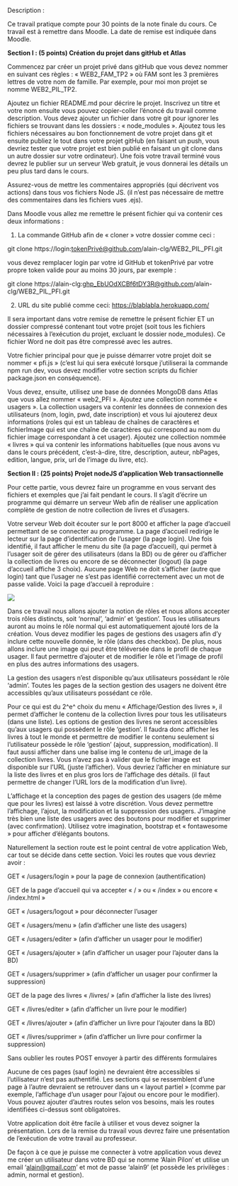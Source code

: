 
Description :

Ce travail pratique compte pour 30 points de
la note finale du cours. Ce travail est à remettre dans Moodle. La date de
remise est indiquée dans Moodle.

**Section I : (5 points) Création du projet dans gitHub et
Atlas**

Commencez
par créer un projet privé dans gitHub que vous devez nommer en suivant ces
règles : « WEB2_FAM_TP2 » où FAM sont les 3 premières lettres de
votre nom de famille. Par exemple, pour moi mon projet se nomme WEB2_PIL_TP2.

Ajoutez
un fichier README.md pour décrire le projet. Inscrivez un titre et votre nom
ensuite vous pouvez copier-coller l’énoncé du travail comme description. Vous
devez ajouter un fichier dans votre git pour ignorer les fichiers se trouvant dans
les dossiers : « node_modules ». Ajoutez tous les fichiers nécessaires
au bon fonctionnement de votre projet dans git et ensuite publiez le tout dans
votre projet gitHub (en faisant un push, vous devriez tester que votre projet
est bien publié en faisant un git clone dans un autre dossier sur votre
ordinateur). Une fois votre travail terminé vous devrez le publier sur un
serveur Web gratuit, je vous donnerai les détails un peu plus tard dans le
cours.

Assurez-vous
de mettre les commentaires appropriés (qui décrivent vos actions) dans tous vos
fichiers Node JS. (il n’est pas nécessaire de mettre des commentaires dans les
fichiers vues .ejs).

Dans
Moodle vous allez me remettre le présent fichier qui va contenir ces deux informations :

1. La
   commande GitHub afin de « cloner » votre dossier comme
   ceci :

git
clone https://login:tokenPrivé@github.com/alain-clg/WEB2_PIL_PFI.git

vous devez remplacer login par votre id GitHub et tokenPrivé par votre propre
token valide pour au moins 30 jours, par exemple :

git clone https://alain-clg:ghp_EbUOdXCBf6tDY3R@github.com/alain-clg/WEB2_PIL_PFI.git

2. URL
   du site publié comme ceci: https://blablabla.herokuapp.com/

Il
sera important dans votre remise de remettre le présent fichier ET un dossier compressé contenant
tout votre projet (soit tous les fichiers nécessaires à l’exécution du projet, excluant
le dossier node_modules). Ce fichier Word ne doit pas être compressé avec les
autres.

Votre
fichier principal pour que je puisse démarrer votre projet doit se nommer « pfi.js »
(c’est lui qui sera exécuté lorsque j’utiliserai la commande npm run dev, vous
devez modifier votre section scripts du fichier package.json en conséquence).

Vous
devez, ensuite, utilisez une base de données MongoDB dans Atlas que vous allez
nommer « web2_PFI ». Ajoutez une collection nommée
« usagers ». La collection usagers va contenir les données de
connexion des utilisateurs (nom, login, pwd, date inscription) et vous lui
ajouterez deux informations (roles qui est un tableau de chaînes de caractères
et fichierImage qui est une chaîne de caractères qui correspond au nom du
fichier image correspondant à cet usager). Ajoutez une collection nommée
« livres » qui va contenir les informations habituelles (que nous
avons vu dans le cours précédent, c’est-à-dire, titre, description, auteur,
nbPages, edition, langue, prix, url de l’image du livre, etc).

**Section II : (25 points) Projet nodeJS d’application
Web transactionnelle**

Pour cette partie, vous devrez faire un
programme en vous servant des fichiers et exemples que j’ai fait pendant le
cours. Il s’agit d’écrire un programme qui démarre un serveur Web afin de
réaliser une application complète de gestion de notre collection de livres et d’usagers.

Votre serveur Web doit écouter sur le port 8000 et afficher la page
d’accueil permettant de se connecter au programme. La page d’accueil redirige
le lecteur sur la page d’identification de l’usager (la page login). Une fois
identifié, il faut afficher le menu du site (la page d’accueil), qui permet à
l’usager soit de gérer des utilisateurs (dans la BD) ou de gérer ou d’afficher la
collection de livres ou encore de se déconnecter (logout) (la page d’accueil
affiche 3 choix). Aucune page Web ne doit s’afficher (autre que login) tant que
l’usager ne s’est pas identifié correctement avec un mot de passe valide. Voici
la page d’accueil à reproduire :

![](file:///C:/Users/vesti/AppData/Local/Temp/msohtmlclip1/01/clip_image002.jpg)

Dans ce travail nous allons ajouter la notion
de rôles et nous allons accepter trois rôles distincts, soit ‘normal’, ‘admin’
et ‘gestion’. Tous les utilisateurs auront au moins le rôle normal qui est
automatiquement ajouté lors de la création. Vous devez modifier les pages de
gestions des usagers afin d’y inclure cette nouvelle donnée, le rôle (dans des checkbox).
De plus, nous allons inclure une image qui peut être téléversée dans le profil
de chaque usager. Il faut permettre d’ajouter et de modifier le rôle et l’image
de profil en plus des autres informations des usagers.

La gestion des usagers n’est disponible
qu’aux utilisateurs possédant le rôle ‘admin’. Toutes les pages de la section
gestion des usagers ne doivent être accessibles qu’aux utilisateurs possédant
ce rôle.

Pour ce qui est du 2^e^ choix du
menu « Affichage/Gestion des livres », il permet d’afficher le
contenu de la collection livres pour tous les utilisateurs (dans une liste).
Les options de gestion des livres ne seront accessibles qu’aux usagers qui
possèdent le rôle ‘gestion’. Il faudra donc afficher les livres à tout le monde
et permettre de modifier le contenu seulement si l’utilisateur possède le rôle ‘gestion’
(ajout, suppression, modification). Il faut aussi afficher dans une balise img
le contenu de url_image de la collection livres. Vous n’avez pas à valider que
le fichier image est disponible sur l’URL (juste l’afficher). Vous devriez l’afficher
en miniature sur la liste des livres et en plus gros lors de l’affichage des
détails. (il faut permettre de changer l’URL lors de la modification d’un
livre).

L’affichage et la conception des pages de
gestion des usagers (de même que pour les livres) est laissé à votre
discrétion. Vous devez permettre l’affichage, l’ajout, la modification et la
suppression des usagers. J’imagine très bien une liste des usagers avec des
boutons pour modifier et supprimer (avec confirmation). Utilisez votre imagination,
bootstrap et « fontawesome » pour afficher d’élégants boutons.

Naturellement la section route est le point
central de votre application Web, car tout se décide dans cette section. Voici
les routes que vous devriez avoir :

GET « /usagers/login »
pour la page de connexion (authentification)

GET de
la page d’accueil qui va accepter « / » ou « /index » ou
encore « /index.html »

GET « /usagers/logout »
pour déconnecter l’usager

GET « /usagers/menu »
(afin d’afficher une liste des usagers)

GET
« /usagers/editer » (afin d’afficher un usager pour le modifier)

GET
« /usagers/ajouter » (afin d’afficher un usager pour l’ajouter dans
la BD)

GET
« /usagers/supprimer » (afin d’afficher un usager pour confirmer la
suppression)

GET de
la page des livres « /livres/ » (afin d’afficher la liste des livres)

GET
« /livres/editer » (afin d’afficher un livre pour le modifier)

GET
« /livres/ajouter » (afin d’afficher un livre pour l’ajouter dans la
BD)

GET
« /livres/supprimer » (afin d’afficher un livre pour confirmer la
suppression)

Sans
oublier les routes POST envoyer à partir des différents formulaires

Aucune de ces pages (sauf login) ne devraient
être accessibles si l’utilisateur n’est pas authentifié. Les sections qui se
ressemblent d’une page à l’autre devraient se retrouver dans un « layout partiel »
(comme par exemple, l’affichage d’un usager pour l’ajout ou encore pour le
modifier). Vous pouvez ajouter d’autres routes selon vos besoins, mais les
routes identifiées ci-dessus sont obligatoires.

Votre application doit être facile à utiliser
et vous devez soigner la présentation. Lors de la remise du travail vous devrez
faire une présentation de l’exécution de votre travail au professeur.

De façon à ce que je puisse me connecter à
votre application vous devez me créer un utilisateur dans votre BD qui se nomme
‘Alain Pilon’ et utilise un email ‘alain@gmail.com’ et mot de passe ‘alain9’
(et possède les privilèges : admin, normal et gestion).
